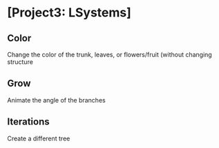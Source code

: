 ﻿# [Project3: LSystems]

## Color
Change the color of the trunk, leaves, or flowers/fruit (without changing structure

## Grow
Animate the angle of the branches

## Iterations 
Create a different tree
 

